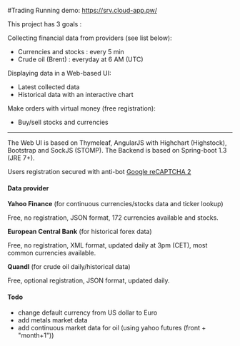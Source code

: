 #Trading
Running demo: 
<https://srv.cloud-app.pw/>

This project has 3 goals : 

Collecting financial data from providers (see list below): 
* Currencies and stocks : every 5 min 
* Crude oil (Brent) : everyday at 6 AM (UTC)

Displaying data in a Web-based UI: 
* Latest collected data
* Historical data with an interactive chart

Make orders with virtual money (free registration):
* Buy/sell stocks and currencies

------------------------------------------------------------

The Web UI is based on Thymeleaf, AngularJS with Highchart (Highstock), Bootstrap and SockJS (STOMP). 
The Backend is based on Spring-boot 1.3 (JRE 7+).

Users registration secured with anti-bot [Google reCAPTCHA 2](https://www.google.com/recaptcha/intro/index.html)

#### Data provider

**Yahoo Finance** (for continuous currencies/stocks data and ticker lookup)

Free, no registration, JSON format, 172 currencies available and stocks.

**European Central Bank** (for historical forex data)

Free, no registration, XML format, updated daily at 3pm (CET), most common currencies available.

**Quandl** (for crude oil daily/historical data)

Free, optional registration, JSON format, updated daily.

#### Todo
* change default currency from US dollar to Euro
* add metals market data
* add continuous market data for oil (using yahoo futures (front + "month+1"))